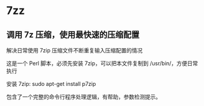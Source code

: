 # 7zz 
## 调用 7z 压缩，使用最快速的压缩配置
解决日常使用 7zip 压缩文件不断重复输入压缩配置的情况

这是一个 Perl 脚本，必须先安装 7zip，可以把本文件复制到 /usr/bin/，方便日常执行

  安装 7zip: sudo apt-get install p7zip

包含了一个完整的命令行程序处理逻辑，有帮助，参数检测提示。